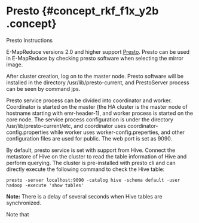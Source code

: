 # Presto {#concept_rkf_f1x_y2b .concept}

Presto Instructions

E-MapReduce versions 2.0 and higher support [Presto](https://prestodb.io/). Presto can be used in E-MapReduce by checking presto software when selecting the mirror image.

After cluster creation, log on to the master node. Presto software will be installed in the directory /usr/lib/presto-current, and PrestoServer process can be seen by command jps.

Presto service process can be divided into coordinator and worker. Coordinator is started on the master \(the HA cluster is the master node of hostname starting with emr-header-1\), and worker process is started on the core node. The service process configuration is under the directory /usr/lib/presto-current/etc, and coordinator uses coordinator-config.properties while worker uses worker-config.preperties, and other configuration files are used for public. The web port is set as 9090.

By default, presto service is set with support from Hive. Connect the metastore of Hive on the cluster to read the table information of Hive and perform querying. The cluster is pre-installed with presto cli and can directly execute the following command to check the Hive table:

```
presto -server localhost:9090 -catalog hive -schema default -user hadoop -execute 'show tables'
```

**Note:** There is a delay of several seconds when Hive tables are synchronized.

Note that

